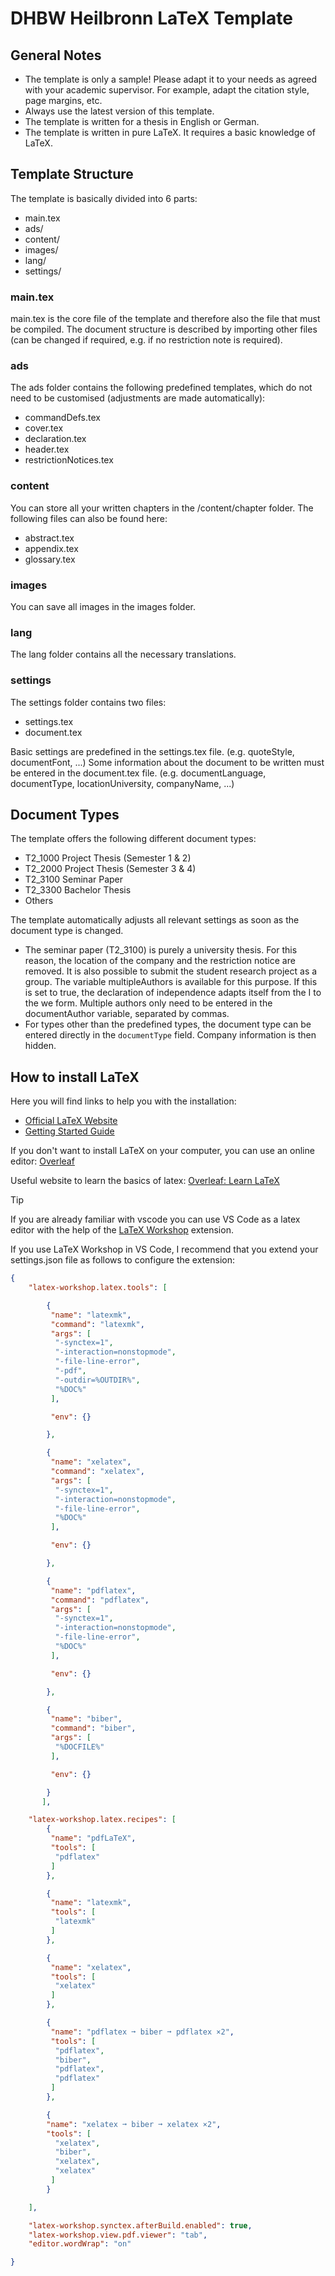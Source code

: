 # DHBW Heilbronn LaTeX Template

## General Notes
* The template is only a sample! Please adapt it to your needs as agreed with your academic supervisor. For example, adapt the citation style, page margins, etc.
* Always use the latest version of this template.
* The template is written for a thesis in English or German.
* The template is written in pure LaTeX. It requires a basic knowledge of LaTeX.

## Template Structure
The template is basically divided into 6 parts:

* main.tex
* ads/
* content/
* images/
* lang/
* settings/

### main.tex
main.tex is the core file of the template and therefore also the file that must be compiled. 
The document structure is described by importing other files (can be changed if required, e.g. if no restriction note is required).

### ads
The ads folder contains the following predefined templates, which do not need to be customised (adjustments are made automatically):

* commandDefs.tex
* cover.tex
* declaration.tex
* header.tex
* restrictionNotices.tex

### content
You can store all your written chapters in the /content/chapter folder.
The following files can also be found here:
* abstract.tex
* appendix.tex
* glossary.tex

### images
You can save all images in the images folder.

### lang
The lang folder contains all the necessary translations.

### settings
The settings folder contains two files:

* settings.tex
* document.tex

Basic settings are predefined in the settings.tex file. (e.g. quoteStyle, documentFont, ...)
Some information about the document to be written must be entered in the document.tex file. (e.g. documentLanguage, documentType, locationUniversity, companyName, ...)

## Document Types
The template offers the following different document types:

* T2_1000 Project Thesis (Semester 1 & 2)
* T2_2000 Project Thesis (Semester 3 & 4)
* T2_3100 Seminar Paper
* T2_3300 Bachelor Thesis
* Others

The template automatically adjusts all relevant settings as soon as the document type is changed.

* The seminar paper (T2_3100) is purely a university thesis. For this reason, the location of the company and the restriction notice are removed. It is also possible to submit the student research project as a   group. The variable multipleAuthors is available for this purpose. If this is set to true, the declaration of independence adapts itself from the I to the we form. Multiple authors only need to be entered in the documentAuthor variable, separated by commas.
* For types other than the predefined types, the document type can be entered directly in the `documentType` field. Company information is then hidden.

## How to install LaTeX

Here you will find links to help you with the installation:
* [Official LaTeX  Website ](https://www.latex-project.org/get/)
* [Getting Started Guide](https://guides.nyu.edu/LaTeX/installation)

If you don't want to install LaTeX on your computer, you can use an online editor: [Overleaf](https://www.overleaf.com/)

Useful website to learn the basics of latex: [Overleaf: Learn LaTeX](https://www.overleaf.com/learn/latex/Learn_LaTeX_in_30_minutes)

> [!TIP]
> If you are already familiar with vscode you can use VS Code as a latex editor with the help of the [LaTeX Workshop](https://github.com/James-Yu/LaTeX-Workshop) extension.

If you use LaTeX Workshop in VS Code, I recommend that you extend your settings.json file as follows to configure the extension:
```json
{
    "latex-workshop.latex.tools": [

        {
         "name": "latexmk",
         "command": "latexmk",
         "args": [
          "-synctex=1",
          "-interaction=nonstopmode",
          "-file-line-error",
          "-pdf",
          "-outdir=%OUTDIR%",
          "%DOC%"
         ],

         "env": {}

        },

        {
         "name": "xelatex",
         "command": "xelatex",
         "args": [
          "-synctex=1",
          "-interaction=nonstopmode",
          "-file-line-error",
          "%DOC%"
         ],

         "env": {}

        },

        {
         "name": "pdflatex",
         "command": "pdflatex",
         "args": [
          "-synctex=1",
          "-interaction=nonstopmode",
          "-file-line-error",
          "%DOC%"
         ],

         "env": {}

        },

        {
         "name": "biber",
         "command": "biber",
         "args": [
          "%DOCFILE%"
         ],

         "env": {}

        }
       ],

    "latex-workshop.latex.recipes": [
        {
         "name": "pdfLaTeX",
         "tools": [
          "pdflatex"
         ]
        },

        {
         "name": "latexmk",
         "tools": [
          "latexmk"
         ]
        },

        {
         "name": "xelatex",
         "tools": [
          "xelatex"
         ]
        },

        {
         "name": "pdflatex ➞ biber ➞ pdflatex ×2",
         "tools": [
          "pdflatex",
          "biber",
          "pdflatex",
          "pdflatex"
         ]
        },

        {
        "name": "xelatex ➞ biber ➞ xelatex ×2",
        "tools": [
          "xelatex",
          "biber",
          "xelatex",
          "xelatex"
         ]
        }

    ],

    "latex-workshop.synctex.afterBuild.enabled": true,
    "latex-workshop.view.pdf.viewer": "tab",
    "editor.wordWrap": "on"

}
```

